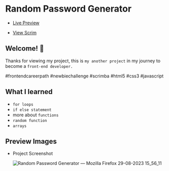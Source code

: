 # Random Password Generator

- <a href="https://asarahmed.github.io/Random-Password-Generator/">Live Preview</a>

- <a href="https://scrimba.com/scrim/cqbPv4f7">View Scrim</a>

## Welcome! 👋

Thanks for viewing my project, this is `my another project` in my journey to become a `front-end developer.`

#frontendcareerpath #newbiechallenge #scrimba #html5 #css3 #javascript

## What I learned

* `for loops`
* `if else statement`
* more about `functions`
* `random function`
* `arrays`

## Preview Images

* Project Screenshot 

  ![Random Password Generator — Mozilla Firefox 29-08-2023 15_56_11](https://github.com/MrSandeepSharma/Random-Password-Generator/assets/142038020/2d48e504-4aae-4fba-b1da-6c35355ea8ca)
